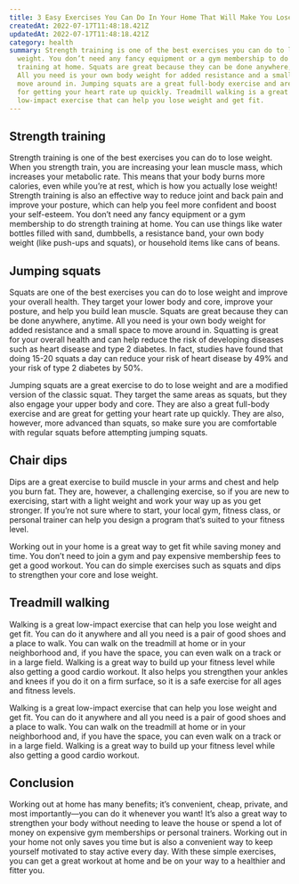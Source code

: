 ```yaml
---
title: 3 Easy Exercises You Can Do In Your Home That Will Make You Lose Weight
createdAt: 2022-07-17T11:48:18.421Z
updatedAt: 2022-07-17T11:48:18.421Z
category: health
summary: Strength training is one of the best exercises you can do to lose
  weight. You don’t need any fancy equipment or a gym membership to do strength
  training at home. Squats are great because they can be done anywhere, anytime.
  All you need is your own body weight for added resistance and a small space to
  move around in. Jumping squats are a great full-body exercise and are great
  for getting your heart rate up quickly. Treadmill walking is a great
  low-impact exercise that can help you lose weight and get fit.
---
```


## Strength training

Strength training is one of the best exercises you can do to lose weight. When you strength train, you are increasing your lean muscle mass, which increases your metabolic rate. This means that your body burns more calories, even while you’re at rest, which is how you actually lose weight! Strength training is also an effective way to reduce joint and back pain and improve your posture, which can help you feel more confident and boost your self-esteem. You don’t need any fancy equipment or a gym membership to do strength training at home. You can use things like water bottles filled with sand, dumbbells, a resistance band, your own body weight (like push-ups and squats), or household items like cans of beans.

## Jumping squats

Squats are one of the best exercises you can do to lose weight and improve your overall health. They target your lower body and core, improve your posture, and help you build lean muscle. Squats are great because they can be done anywhere, anytime. All you need is your own body weight for added resistance and a small space to move around in. Squatting is great for your overall health and can help reduce the risk of developing diseases such as heart disease and type 2 diabetes. In fact, studies have found that doing 15-20 squats a day can reduce your risk of heart disease by 49% and your risk of type 2 diabetes by 50%.

Jumping squats are a great exercise to do to lose weight and are a modified version of the classic squat. They target the same areas as squats, but they also engage your upper body and core. They are also a great full-body exercise and are great for getting your heart rate up quickly. They are also, however, more advanced than squats, so make sure you are comfortable with regular squats before attempting jumping squats.

## Chair dips

Dips are a great exercise to build muscle in your arms and chest and help you burn fat. They are, however, a challenging exercise, so if you are new to exercising, start with a light weight and work your way up as you get stronger. If you’re not sure where to start, your local gym, fitness class, or personal trainer can help you design a program that’s suited to your fitness level.

Working out in your home is a great way to get fit while saving money and time. You don’t need to join a gym and pay expensive membership fees to get a good workout. You can do simple exercises such as squats and dips to strengthen your core and lose weight.

## Treadmill walking

Walking is a great low-impact exercise that can help you lose weight and get fit. You can do it anywhere and all you need is a pair of good shoes and a place to walk. You can walk on the treadmill at home or in your neighborhood and, if you have the space, you can even walk on a track or in a large field. Walking is a great way to build up your fitness level while also getting a good cardio workout. It also helps you strengthen your ankles and knees if you do it on a firm surface, so it is a safe exercise for all ages and fitness levels.

Walking is a great low-impact exercise that can help you lose weight and get fit. You can do it anywhere and all you need is a pair of good shoes and a place to walk. You can walk on the treadmill at home or in your neighborhood and, if you have the space, you can even walk on a track or in a large field. Walking is a great way to build up your fitness level while also getting a good cardio workout.

## Conclusion

Working out at home has many benefits; it’s convenient, cheap, private, and most importantly—you can do it whenever you want! It’s also a great way to strengthen your body without needing to leave the house or spend a lot of money on expensive gym memberships or personal trainers. Working out in your home not only saves you time but is also a convenient way to keep yourself motivated to stay active every day. With these simple exercises, you can get a great workout at home and be on your way to a healthier and fitter you.

